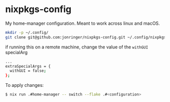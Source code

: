 # nixpkgs-config

My home-manager configuration. Meant to work across linux and macOS.

```bash
mkdir -p ~/.config/
git clone git@github.com:jonringer/nixpkgs-config.git ~/.config/nixpkgs
```

if running this on a remote machine, change the value of the `withGUI` specialArg
```bash
...
extraSpecialArgs = {
  withGUI = false;
};
```

To apply changes:
```bash
$ nix run .#home-manager -- switch --flake .#<configuration>
```
